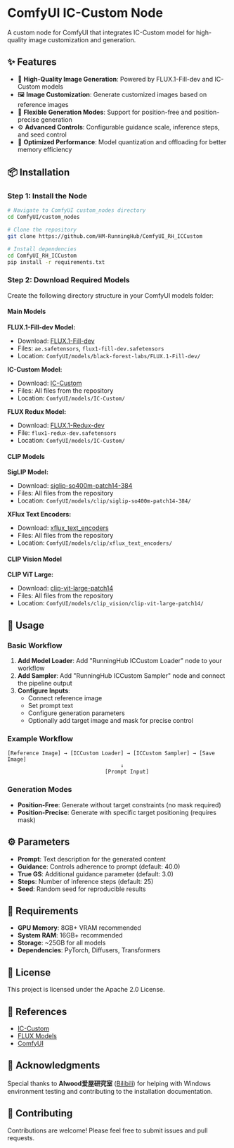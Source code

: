 # ComfyUI IC-Custom Node

A custom node for ComfyUI that integrates IC-Custom model for high-quality image customization and generation.

## ✨ Features

- 🎨 **High-Quality Image Generation**: Powered by FLUX.1-Fill-dev and IC-Custom models
- 🖼️ **Image Customization**: Generate customized images based on reference images
- 🎯 **Flexible Generation Modes**: Support for position-free and position-precise generation
- ⚙️ **Advanced Controls**: Configurable guidance scale, inference steps, and seed control
- 🚀 **Optimized Performance**: Model quantization and offloading for better memory efficiency

## 📦 Installation

### Step 1: Install the Node

```bash
# Navigate to ComfyUI custom_nodes directory
cd ComfyUI/custom_nodes

# Clone the repository
git clone https://github.com/HM-RunningHub/ComfyUI_RH_ICCustom

# Install dependencies
cd ComfyUI_RH_ICCustom
pip install -r requirements.txt
```

### Step 2: Download Required Models

Create the following directory structure in your ComfyUI models folder:

#### Main Models

**FLUX.1-Fill-dev Model:**
- Download: [FLUX.1-Fill-dev](https://huggingface.co/black-forest-labs/FLUX.1-Fill-dev/tree/main)
- Files: `ae.safetensors`, `flux1-fill-dev.safetensors`
- Location: `ComfyUI/models/black-forest-labs/FLUX.1-Fill-dev/`

**IC-Custom Model:**
- Download: [IC-Custom](https://huggingface.co/TencentARC/IC-Custom/tree/main)
- Files: All files from the repository
- Location: `ComfyUI/models/IC-Custom/`

**FLUX Redux Model:**
- Download: [FLUX.1-Redux-dev](https://huggingface.co/black-forest-labs/FLUX.1-Redux-dev/tree/main)
- File: `flux1-redux-dev.safetensors`
- Location: `ComfyUI/models/IC-Custom/`

#### CLIP Models

**SigLIP Model:**
- Download: [siglip-so400m-patch14-384](https://huggingface.co/google/siglip-so400m-patch14-384/tree/main)
- Files: All files from the repository
- Location: `ComfyUI/models/clip/siglip-so400m-patch14-384/`

**XFlux Text Encoders:**
- Download: [xflux_text_encoders](https://huggingface.co/XLabs-AI/xflux_text_encoders/tree/main)
- Files: All files from the repository
- Location: `ComfyUI/models/clip/xflux_text_encoders/`

#### CLIP Vision Model

**CLIP ViT Large:**
- Download: [clip-vit-large-patch14](https://huggingface.co/openai/clip-vit-large-patch14/tree/main)
- Files: All files from the repository
- Location: `ComfyUI/models/clip_vision/clip-vit-large-patch14/`

## 🚀 Usage

### Basic Workflow

1. **Add Model Loader**: Add "RunningHub ICCustom Loader" node to your workflow
2. **Add Sampler**: Add "RunningHub ICCustom Sampler" node and connect the pipeline output
3. **Configure Inputs**:
   - Connect reference image
   - Set prompt text
   - Configure generation parameters
   - Optionally add target image and mask for precise control

### Example Workflow

```
[Reference Image] → [ICCustom Loader] → [ICCustom Sampler] → [Save Image]
                                    ↓
                               [Prompt Input]
```

### Generation Modes

- **Position-Free**: Generate without target constraints (no mask required)
- **Position-Precise**: Generate with specific target positioning (requires mask)

## ⚙️ Parameters

- **Prompt**: Text description for the generated content
- **Guidance**: Controls adherence to prompt (default: 40.0)
- **True GS**: Additional guidance parameter (default: 3.0)
- **Steps**: Number of inference steps (default: 25)
- **Seed**: Random seed for reproducible results

## 🔧 Requirements

- **GPU Memory**: 8GB+ VRAM recommended
- **System RAM**: 16GB+ recommended
- **Storage**: ~25GB for all models
- **Dependencies**: PyTorch, Diffusers, Transformers

## 📄 License

This project is licensed under the Apache 2.0 License.

## 🔗 References

- [IC-Custom](https://github.com/TencentARC/IC-Custom)
- [FLUX Models](https://huggingface.co/black-forest-labs)
- [ComfyUI](https://github.com/comfyanonymous/ComfyUI)

## 🙏 Acknowledgments

Special thanks to **AIwood爱屋研究室** ([Bilibili](https://space.bilibili.com/503934057)) for helping with Windows environment testing and contributing to the installation documentation.

## 🤝 Contributing

Contributions are welcome! Please feel free to submit issues and pull requests.
